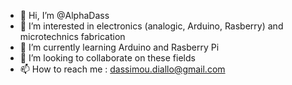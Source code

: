 - 👋 Hi, I’m @AlphaDass
- 👀 I’m interested in electronics (analogic, Arduino, Rasberry) and microtechnics fabrication
- 🌱 I’m currently learning Arduino and Rasberry Pi
- 💞️ I’m looking to collaborate on these fields
- 📫 How to reach me : dassimou.diallo@gmail.com

<!---
AlphaDass/AlphaDass is a ✨ special ✨ repository because its `README.md` (this file) appears on your GitHub profile.
You can click the Preview link to take a look at your changes.
--->
